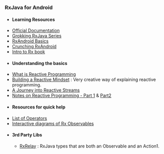 ### RxJava for Android

 - #### Learning Resources

  * [Official Documentation](http://reactivex.io/intro.html)
  * [Grokking RxJava Series](http://blog.danlew.net/2014/09/15/grokking-rxjava-part-1/)
  * [RxAndroid Basics](https://medium.com/@kurtisnusbaum/rxandroid-basics-part-1-c0d5edcf6850#.wucvcwpgp)
  * [Crunching RxAndroid](https://medium.com/crunching-rxandroid/crunching-rxandroid-intro-c27eb6f009ea#.3t4l29m8c)
  * [Intro to Rx book](http://introtorx.com/Content/v1.0.10621.0/00_Foreword.html) 
  
 - #### Understanding the basics
  * [What is Reactive Programming](https://medium.com/reactive-programming/what-is-reactive-programming-bc9fa7f4a7fc#.ss9jjqsii)
  * [Building a Reactive Mindset](https://upday.github.io/blog/reactive_mindset_burgers/) : Very creative way of explaining reactive programming.
  * [A Journey into Reactive Streams](https://medium.com/@kvnwbbr/a-journey-into-reactive-streams-5ee2a9cd7e29#.9muefrxnd)
  * [Notes on Reactive Programming - Part 1](https://spring.io/blog/2016/06/07/notes-on-reactive-programming-part-i-the-reactive-landscape) & [Part2](https://spring.io/blog/2016/06/13/notes-on-reactive-programming-part-ii-writing-some-code)
 
 - #### Resources for quick help

  * [List of Operators](https://github.com/ReactiveX/RxJava/wiki/Alphabetical-List-of-Observable-Operators)
  * [Interactive diagrams of Rx Observables](http://rxmarbles.com)
  
- #### 3rd Party Libs

  * [RxRelay](https://github.com/JakeWharton/RxRelay) : RxJava types that are both an Observable and an Action1.

